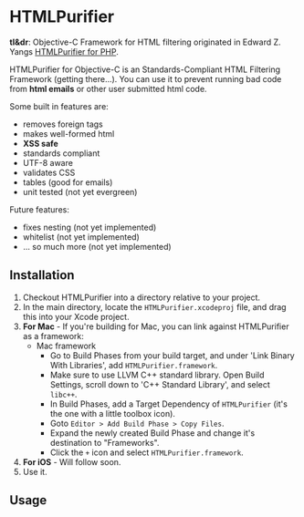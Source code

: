 HTMLPurifier
============

**tl&dr**: Objective-C Framework for HTML filtering originated in Edward Z. Yangs [HTMLPurifier for PHP](http://htmlpurifier.org). 

HTMLPurifier for Objective-C is an Standards-Compliant HTML Filtering Framework (getting there...). You can use it to prevent running bad code from **html emails** or other user submitted html code. 

Some built in features are:

- removes foreign tags
- makes well-formed html
- **XSS safe**
- standards compliant
- UTF-8 aware
- validates CSS
- tables (good for emails)
- unit tested (not yet evergreen)

Future features:

- fixes nesting (not yet implemented)
- whitelist (not yet implemented)
- ... so much more (not yet implemented)


## Installation ##

1. Checkout HTMLPurifier into a directory relative to your project.
2. In the main directory, locate the `HTMLPurifier.xcodeproj` file, and drag this into your Xcode project.
3. **For Mac** - If you're building for Mac, you can link against HTMLPurifier as a framework:
    * Mac framework
        - Go to Build Phases from your build target, and under 'Link Binary With Libraries', add `HTMLPurifier.framework`.
        - Make sure to use LLVM C++ standard library.  Open Build Settings, scroll down to 'C++ Standard Library', and select `libc++`.
        - In Build Phases, add a Target Dependency of `HTMLPurifier` (it's the one with a little toolbox icon).
        - Goto `Editor > Add Build Phase > Copy Files`.
        - Expand the newly created Build Phase and change it's destination to "Frameworks".
        - Click the `+` icon and select `HTMLPurifier.framework`.
4. **For iOS** - Will follow soon.
5. Use it.


## Usage ##


